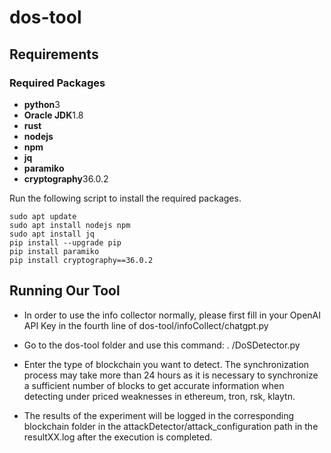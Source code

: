 # dos-tool


## Requirements

### Required Packages

* **python**3
* **Oracle JDK**1.8
* **rust**
* **nodejs**
* **npm**
* **jq**
* **paramiko**
* **cryptography**36.0.2

Run the following script to install the required packages.

```
sudo apt update
sudo apt install nodejs npm
sudo apt install jq
pip install --upgrade pip
pip install paramiko
pip install cryptography==36.0.2
```

## Running Our Tool

* In order to use the info collector normally, please first fill in your OpenAI API Key in the fourth line of dos-tool/infoCollect/chatgpt.py

* Go to the dos-tool folder and use this command: . /DoSDetector.py

* Enter the type of blockchain you want to detect. The synchronization process may take more than 24 hours as it is necessary to synchronize a sufficient number of blocks to get accurate information when detecting under priced weaknesses in ethereum, tron, rsk, klaytn.

* The results of the experiment will be logged in the corresponding blockchain folder in the attackDetector/attack_configuration path in the resultXX.log after the execution is completed.

